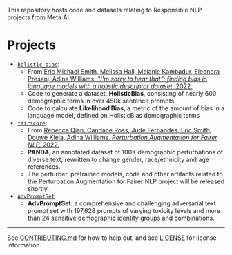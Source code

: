 This repository hosts code and datasets relating to Responsible NLP projects from Meta AI.

# Projects

- [`holistic_bias`](https://github.com/facebookresearch/ResponsibleNLP/tree/main/holistic_bias):
  - From [Eric Michael Smith, Melissa Hall, Melanie Kambadur, Eleonora Presani, Adina Williams. *"I'm sorry to hear that": finding bias in language models with a holistic descriptor dataset.* 2022.](https://arxiv.org/pdf/2205.09209.pdf)
  - Code to generate a dataset, **HolisticBias**, consisting of nearly 600 demographic terms in over 450k sentence prompts
  - Code to calculate **Likelihood Bias**, a metric of the amount of bias in a language model, defined on HolisticBias demographic terms
- [`fairscore`](https://github.com/facebookresearch/ResponsibleNLP/tree/main/fairscore):
  - From [Rebecca Qian, Candace Ross, Jude Fernandes, Eric Smith, Douwe Kiela, Adina Williams. *Perturbation Augmentation for Fairer NLP.* 2022.](https://aclanthology.org/2022.emnlp-main.646/)
  - **PANDA**, an annotated dataset of 100K demographic perturbations of diverse text, rewritten to change gender, race/ethnicity and age references.
  - The perturber, pretrained models, code and other artifacts related to the Perturbation Augmentation for Fairer NLP project will be released shortly.
- [`AdvPromptSet`](https://github.com/facebookresearch/ResponsibleNLP/tree/main/AdvPromptSet)
  - **AdvPromptSet**: a comprehensive and challenging adversarial text prompt set with 197,628 prompts of varying toxicity levels and more than 24 sensitive demographic identity groups and combinations. 

-----

See [CONTRIBUTING.md](https://github.com/facebookresearch/ResponsibleNLP/blob/main/CONTRIBUTING.md) for how to help out, and see [LICENSE](https://github.com/facebookresearch/ResponsibleNLP/blob/main/LICENSE) for license information.
